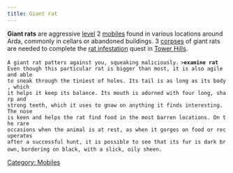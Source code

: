 ```yaml
---
title: Giant rat
---
```


**Giant rats** are aggressive [level](level "wikilink") 2
[mobiles](mobile "wikilink") found in various locations around Arda,
commonly in cellars or abandoned buildings. 3
[corpses](corpse "wikilink") of giant rats are needed to complete the
[rat infestation](Quest#Rat_Infestation "wikilink") quest in [Tower
Hills](Tower_Hills "wikilink").

`A giant rat patters against you, squeaking maliciously.`
`>`**`examine rat`**
`Even though this particular rat is bigger than most, it is also agile and able`
`to sneak through the tiniest of holes. Its tail is as long as its body, which`
`it helps it keep its balance. Its mouth is adorned with four long, sharp and`
`strong teeth, which it uses to gnaw on anything it finds interesting. The nose`
`is keen and helps the rat find food in the most barren locations. On the rare`
`occasions when the animal is at rest, as when it gorges on food or recuperates`
`after a successful hunt, it is possible to see that its fur is dark brown,`
`bordering on black, with a slick, oily sheen.`

[Category: Mobiles](Category:_Mobiles "wikilink")